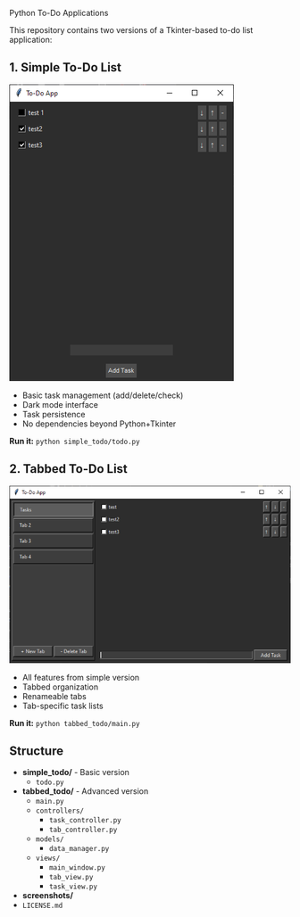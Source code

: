  Python To-Do Applications

This repository contains two versions of a Tkinter-based to-do list application:

## 1. Simple To-Do List
![Simple Version Screenshot](screenshots/2Kauxgb8wO.png)

- Basic task management (add/delete/check)
- Dark mode interface
- Task persistence
- No dependencies beyond Python+Tkinter

**Run it:** `python simple_todo/todo.py`

## 2. Tabbed To-Do List 
![Tabbed Version Screenshot](screenshots/UvblofQvBe.png)

- All features from simple version
- Tabbed organization
- Renameable tabs
- Tab-specific task lists

**Run it:** `python tabbed_todo/main.py`

## Structure
- **simple_todo/** - Basic version
  - `todo.py`
- **tabbed_todo/** - Advanced version
  - `main.py`
   - `controllers/`
     - `task_controller.py` 
     - `tab_controller.py`
   - `models/`
     - `data_manager.py`
   - `views/`
     - `main_window.py`
     - `tab_view.py`
     - `task_view.py`
- **screenshots/**
- `LICENSE.md`
